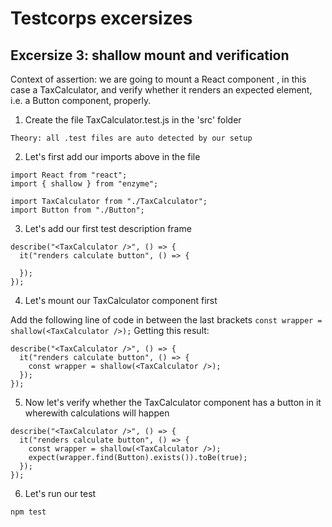 # Testcorps excersizes

## Excersize 3: shallow mount and verification

Context of assertion: we are going to mount a React component
, in this case a TaxCalculator, and verify whether it renders an expected element, i.e. a Button component, properly.

1. Create the file TaxCalculator.test.js in the 'src' folder

`Theory: all .test files are auto detected by our setup`

2. Let's first add our imports above in the file

```
import React from "react";
import { shallow } from "enzyme";

import TaxCalculator from "./TaxCalculator";
import Button from "./Button";
```

3. Let's add our first test description frame

```
describe("<TaxCalculator />", () => {
  it("renders calculate button", () => {

  });
});
```

4. Let's mount our TaxCalculator component first

Add the following line of code in between the last brackets
`const wrapper = shallow(<TaxCalculator />);`
Getting this result:

```console
describe("<TaxCalculator />", () => {
  it("renders calculate button", () => {
    const wrapper = shallow(<TaxCalculator />);
  });
});
```

5. Now let's verify whether the TaxCalculator component has a button
   in it wherewith calculations will happen

```
describe("<TaxCalculator />", () => {
  it("renders calculate button", () => {
    const wrapper = shallow(<TaxCalculator />);
    expect(wrapper.find(Button).exists()).toBe(true);
  });
});
```

6. Let's run our test

```
npm test
```
